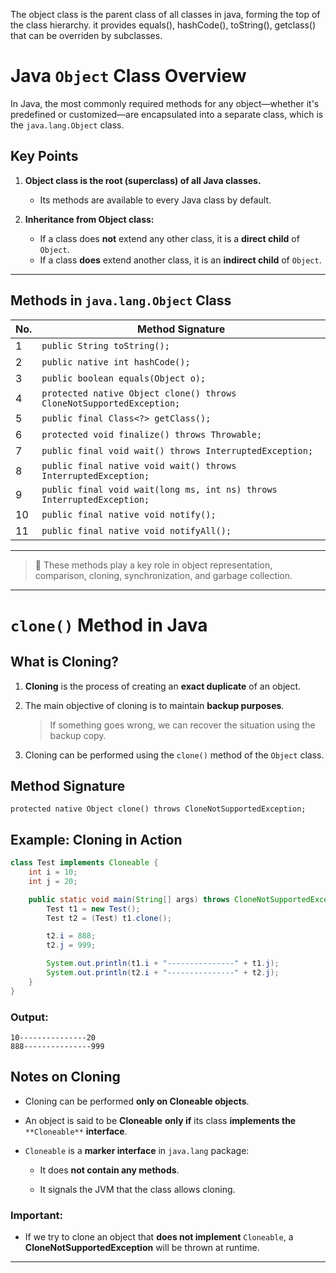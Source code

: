 The object class is the parent class of all classes in java, forming the top of the class hierarchy.
it provides equals(), hashCode(), toString(), getclass() that can be overriden by subclasses.
# Java `Object` Class Overview

In Java, the most commonly required methods for any object—whether it's predefined or customized—are encapsulated into a separate class, which is the `java.lang.Object` class.

## Key Points

1. **Object class is the root (superclass) of all Java classes.**  
   - Its methods are available to every Java class by default.

2. **Inheritance from Object class:**  
   - If a class does **not** extend any other class, it is a **direct child** of `Object`.
   - If a class **does** extend another class, it is an **indirect child** of `Object`.

---

## Methods in `java.lang.Object` Class

| No. | Method Signature                                                                 |
|-----|----------------------------------------------------------------------------------|
| 1   | `public String toString();`                                                     |
| 2   | `public native int hashCode();`                                                 |
| 3   | `public boolean equals(Object o);`                                              |
| 4   | `protected native Object clone() throws CloneNotSupportedException;`            |
| 5   | `public final Class<?> getClass();`                                             |
| 6   | `protected void finalize() throws Throwable;`                                   |
| 7   | `public final void wait() throws InterruptedException;`                         |
| 8   | `public final native void wait() throws InterruptedException;`                  |
| 9   | `public final void wait(long ms, int ns) throws InterruptedException;`          |
| 10  | `public final native void notify();`                                            |
| 11  | `public final native void notifyAll();`                                         |

---

> 📌 These methods play a key role in object representation, comparison, cloning, synchronization, and garbage collection.

---


# `clone()` Method in Java

## What is Cloning?

1. **Cloning** is the process of creating an **exact duplicate** of an object.
    
2. The main objective of cloning is to maintain **backup purposes**.
    
    > If something goes wrong, we can recover the situation using the backup copy.
    
3. Cloning can be performed using the `clone()` method of the `Object` class.
    

## Method Signature

```
protected native Object clone() throws CloneNotSupportedException;
```

## Example: Cloning in Action

```java
class Test implements Cloneable {
    int i = 10;
    int j = 20;

    public static void main(String[] args) throws CloneNotSupportedException {
        Test t1 = new Test();
        Test t2 = (Test) t1.clone();

        t2.i = 888;
        t2.j = 999;

        System.out.println(t1.i + "---------------" + t1.j);
        System.out.println(t2.i + "---------------" + t2.j);
    }
}
```

### Output:

```
10---------------20
888---------------999
```

## Notes on Cloning

- Cloning can be performed **only on Cloneable objects**.
    
- An object is said to be **Cloneable** **only if** its class **implements the** `**Cloneable**` **interface**.
    
- `Cloneable` is a **marker interface** in `java.lang` package:
    
    - It does **not contain any methods**.
        
    - It signals the JVM that the class allows cloning.
        

### Important:

- If we try to clone an object that **does not implement** `Cloneable`, a **CloneNotSupportedException** will be thrown at runtime.

---
